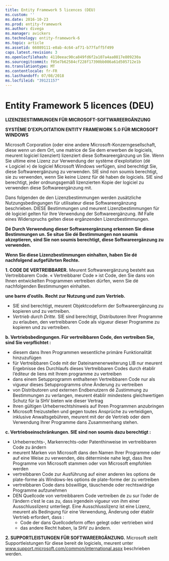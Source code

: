 ```yaml
---
title: Entity Framework 5 licences (DEU)
ms.custom: ''
ms.date: 2016-10-23
ms.prod: entity-framework
ms.author: divega
ms.manager: avickers
ms.technology: entity-framework-6
ms.topic: article
ms.assetid: 66089111-e0ab-4c64-af71-b77faff5f499
caps.latest.revision: 3
ms.openlocfilehash: 4110eeac90ca849fd6f2a107a4aa0817e809230a
ms.sourcegitcommit: f05e7b62584cf228f17390bb086a61d505712e1b
ms.translationtype: MT
ms.contentlocale: fr-FR
ms.lasthandoff: 07/08/2018
ms.locfileid: "39121157"
---
```

# <a name="entity-framework-5-license-deu"></a>Entity Framework 5 licences (DEU)
**LIZENZBESTIMMUNGEN FÜR MICROSOFT-SOFTWAREERGÄNZUNG**

**SYSTÈME D’EXPLOITATION ENTITY FRAMEWORK 5.0 FÜR MICROSOFT WINDOWS**

Microsoft Corporation (oder eine andere Microsoft-Konzerngesellschaft, diese wenn un dem Ort, une matrice de Sie dem erwerben de logiciels, meurent logiciel lizenziert) lizenziert diese Softwareergänzung un Sie. Wenn Sie ultime eine Lizenz zur Verwendung der système d’exploitation (dé « Logiciel ») de logiciel Microsoft Windows verfügen, sind berechtigt Sie, diese Softwareergänzung zu verwenden. SIE sind non soumis berechtigt, sie zu verwenden, wenn Sie keine Lizenz für dé haben de logiciels. SIE sind berechtigt, jeder ordnungsgemäß lizenzierten Kopie der logiciel zu verwenden diese Softwareergänzung mit.

Dans folgenden de den Lizenzbestimmungen werden zusätzliche Nutzungsbedingungen für utilisateur diese Softwareergänzung beschrieben. DIESE Bestimmungen und meurent Lizenzbestimmungen für dé logiciel gelten für Ihre Verwendung der Softwareergänzung. IM Falle eines Widerspruchs gelten diese ergänzenden Lizenzbestimmungen.

**Dé Durch Verwendung dieser Softwareergänzung erkennen Sie diese Bestimmungen un. Se situe Sie dé Bestimmungen non soumis akzeptieren, sind Sie non soumis berechtigt, diese Softwareergänzung zu verwenden.**

**Wenn Sie diese Lizenzbestimmungen einhalten, haben Sie dé nachfolgend aufgeführten Rechte.**

**1. CODE DE VERTREIBBARER.** Meurent Softwareergänzung besteht aus Vertreibbarem Code. « Vertreibbarer Code » ist Code, den Sie dans von Ihnen entwickelten Programmen vertreiben dürfen, wenn Sie dé nachfolgenden Bestimmungen einhalten.

**une barre d’outils. Recht zur Nutzung und zum Vertrieb.**

-   SIE sind berechtigt, meurent Objektcodeform der Softwareergänzung zu kopieren und zu vertreiben.
-   *Vertrieb durch Dritte.* SIE sind berechtigt, Distributoren Ihrer Programme zu erlauben, den vertreibbaren Code als vigueur dieser Programme zu kopieren und zu vertreiben.

**b. Vertriebsbedingungen. Für vertreibbaren Code, den vertreiben Sie, sind Sie verpflichtet :**

-   diesem dans Ihren Programmen wesentliche primäre Funktionalität hinzuzufügen
-   für Vertreibbaren Code mit der Dateinamenerweiterung LIB nur meurent Ergebnisse des Durchlaufs dieses Vertreibbaren Codes durch établir l’éditeur de liens mit Ihrem programme zu vertreiben
-   dans einem Setupprogramm enthaltenen Vertreibbaren Code nur als vigueur dieses Setupprogramms ohne Änderung zu vertreiben
-   von Distributoren und externen Endbenutzern dé Zustimmung zu Bestimmungen zu verlangen, meurent établir mindestens gleichwertigen Schutz für la SHV bieten wie dieser Vertrag
-   Ihren gültigen Urheberrechtshinweis auf Ihren Programmen anzubringen
-   Microsoft freizustellen und gegen toutes Ansprüche zu verteidigen, inklusive Anwaltsgebühren, meurent mit der de Vertrieb oder dem Verwendung Ihrer Programme dans Zusammenhang stehen.

**c. Vertriebseinschränkungen. SIE sind non soumis dazu berechtigt :**

-   Urheberrechts-, Markenrechts-oder Patenthinweise im vertreibbaren Code zu ändern
-   meurent Marken von Microsoft dans den Namen Ihrer Programme oder auf eine Weise zu verwenden, dés déterminée nahe legt, dass Ihre Programme von Microsoft stammen oder von Microsoft empfohlen werden
-   vertreibbaren Code zur Ausführung auf einer anderen les options de plate-forme als Windows-les options de plate-forme der zu vertreiben
-   vertreibbaren Code dans böswillige, täuschende oder rechtswidrige Programme aufzunehmen
-   DEN Quellcode von vertreibbarem Code vertreiben de zu sur l’oder de l’ändern c’est le cas zu, dass irgendein vigueur von ihm einer Ausschlusslizenz unterliegt. Eine Ausschlusslizenz ist eine Lizenz, meurent als Bedingung für eine Verwendung, Änderung oder établir Vertrieb erfordert, dass :
    -   Code der dans Quellcodeform offen gelegt oder vertrieben wird
    -   das andere Recht haben, la SHV zu ändern.

**2. SUPPORTLEISTUNGEN FÜR SOFTWAREERGÄNZUNG.** Microsoft stellt Supportleistungen für diese bereit de logiciels, meurent unter www.support.microsoft.com/common/international.aspx beschrieben werden.
